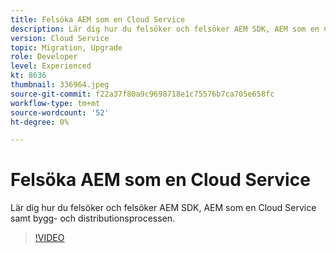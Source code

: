 ```yaml
---
title: Felsöka AEM som en Cloud Service
description: Lär dig hur du felsöker och felsöker AEM SDK, AEM som en Cloud Service samt bygg- och distributionsprocessen.
version: Cloud Service
topic: Migration, Upgrade
role: Developer
level: Experienced
kt: 8636
thumbnail: 336964.jpeg
source-git-commit: f22a37f80a9c9698718e1c75576b7ca705e658fc
workflow-type: tm+mt
source-wordcount: '52'
ht-degree: 0%

---
```



# Felsöka AEM som en Cloud Service

Lär dig hur du felsöker och felsöker AEM SDK, AEM som en Cloud Service samt bygg- och distributionsprocessen.

>[!VIDEO](https://video.tv.adobe.com/v/336964/?quality=12&learn=on)
